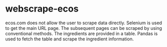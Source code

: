 # webscrape-ecos
ecos.com does not allow the user to scrape data directly. Selenium is used to get the main URL page. The subsequent pages can be scraped by using conventional methods.
The ingredients are provided in a table. Pandas is used to fetch the table and scrape the ingredient information.
